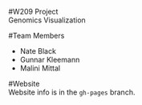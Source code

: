 #W209 Project  
Genomics Visualization

#Team Members
- Nate Black  
- Gunnar Kleemann  
- Malini Mittal  

#Website  
Website info is in the ``gh-pages`` branch.
